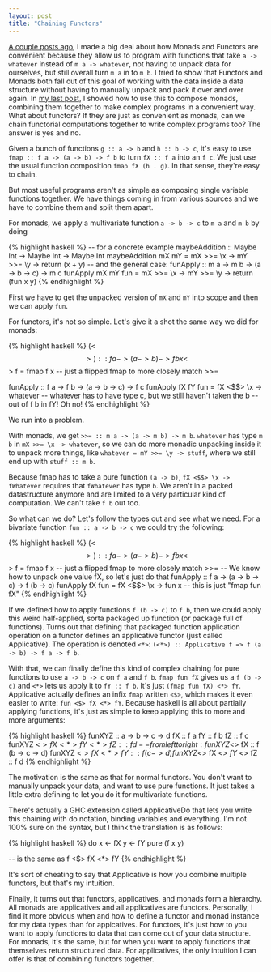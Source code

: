 ```yaml
---
layout: post
title: "Chaining Functors"
---
```


[A couple posts ago](http://imh.github.io/2016/05/26/why-monads.html), I made a big deal about how Monads and Functors are convenient because they allow us to program with functions that take `a -> whatever` instead of `m a -> whatever`, not having to unpack data for ourselves, but still overall turn `m a` in to `m b`.
I  tried to show that Functors and Monads both fall out of this goal of working with the data inside a data structure without having to manually unpack and pack it over and over again.
In [my last post](http://imh.github.io/2016/05/27/monad-cheatsheet.html), I showed how to use this to compose monads, combining them together to make complex programs in a convenient way.
What about functors?
If they are just as convenient as monads, can we chain functorial computations together to write complex programs too?
The answer is yes and no.

Given a bunch of functions `g :: a -> b` and `h :: b -> c`, it's easy to use `fmap :: f a -> (a -> b) -> f b` to turn `fX :: f a` into an `f c`.
We just use the usual function composition `fmap fX (h . g)`.
In that sense, they're easy to chain.

But most useful programs aren't as simple as composing single variable functions together.
We have things coming in from various sources and we have to combine them and split them apart.

For monads, we apply a multivariate function `a -> b -> c` to `m a` and `m b` by doing

{% highlight haskell %}
-- for a concrete example
maybeAddition :: Maybe Int -> Maybe Int -> Maybe Int
maybeAddition mX mY =
  mX >>= \x ->
  mY >>= \y ->
  return (x + y)
-- and the general case:
funApply :: m a -> m b -> (a -> b -> c) -> m c
funApply mX mY fun =
  mX >>= \x ->
  mY >>= \y ->
  return (fun x y)
{% endhighlight %}

First we have to get the unpacked version of `mX` and `mY` into scope and then we can apply `fun`.

For functors, it's not so simple. Let's give it a shot the same way we did for monads:

{% highlight haskell %}
(<$$>) :: f a -> (a -> b) -> f b
x <$$> f = fmap f x -- just a flipped fmap to more closely match >>=

funApply :: f a -> f b -> (a -> b -> c) -> f c
funApply fX fY fun =
  fX <$$> \x ->
  whatever -- whatever has to have type c, but we still haven't taken the b
           -- out of f b in fY! Oh no!
{% endhighlight %}

We run into a problem.

With monads, we get `>>= :: m a -> (a -> m b) -> m b`. `whatever` has type `m b` in `mX >>= \x -> whatever`, so we can do more monadic unpacking inside it to unpack more things, like `whatever = mY >>= \y -> stuff`, where we still end up with `stuff :: m b`.

Because fmap has to take a pure function `(a -> b)`, `fX <$$> \x -> fWhatever` requires that `fWhatever` has type `b`. We aren't in a packed datastructure anymore and are limited to a very particular kind of computation.
We can't take `f b` out too.


So what can we do? Let's follow the types out and see what we need. For a bivariate function `fun :: a -> b -> c` we could try the following:

{% highlight haskell %}
(<$$>) :: f a -> (a -> b) -> f b
x <$$> f = fmap f x -- just a flipped fmap to more closely match >>=
-- We know how to unpack one value fX, so let's just do that
funApply :: f a -> (a -> b -> c) -> f (b -> c)
funApply fX fun =
  fX <$$> \x ->
  fun x
-- this is just "fmap fun fX"
{% endhighlight %}

If we defined how to apply functions `f (b -> c)` to `f b`, then we could apply this weird half-applied, sorta packaged up function (or package full of functions).
Turns out that defining that packaged function application operation on a functor defines an applicative functor (just called Applicative).
The operation is denoted `<*>`: `(<*>) :: Applicative f => f (a -> b) -> f a -> f b`.

With that, we can finally define this kind of complex chaining for pure functions to use `a -> b -> c` on `f a` and `f b`.
`fmap fun fX` gives us a `f (b -> c)` and `<*>` lets us apply it to `fY :: f b`.
It's just `(fmap fun fX) <*> fY`.
Applicative actually defines an infix `fmap` written `<$>`, which makes it even easier to write: `fun <$> fX <*> fY`.
Because haskell is all about partially applying functions, it's just as simple to keep applying this to more and more arguments:

{% highlight haskell %}
funXYZ :: a -> b -> c -> d
fX :: f a
fY :: f b
fZ :: f c
funXYZ <$> fX <*> fY <*> fZ :: f d
-- from left to right:
funXYZ <$> fX :: f (b -> c -> d)
funXYZ <$> fX <*> fY :: f (c -> d)
funXYZ <$> fX <*> fY <*> fZ :: f d
{% endhighlight %}

The motivation is the same as that for normal functors.
You don't want to manually unpack your data, and want to use pure functions.
It just takes a little extra defining to let you do it for multivariate functions.

There's actually a GHC extension called ApplicativeDo that lets you write this chaining with do notation, binding variables and everything.
I'm not 100% sure on the syntax, but I think the translation is as follows:

{% highlight haskell %}
do
  x <- fX
  y <- fY
  pure (f x y)

-- is the same as
f <$> fX <*> fY
{% endhighlight %}

It's sort of cheating to say that Applicative is how you combine multiple functors, but that's my intuition.

Finally, it turns out that functors, applicatives, and monads form a hierarchy.
All monads are applicatives and all applicatives are functors.
Personally, I find it more obvious when and how to define a functor and monad instance for my data types than for appicatives.
For functors, it's just how to you want to apply functions to data that can come out of your data structure.
For monads, it's the same, but for when you want to apply functions that themselves return structured data.
For applicatives, the only intuition I can offer is that of combining functors together.
